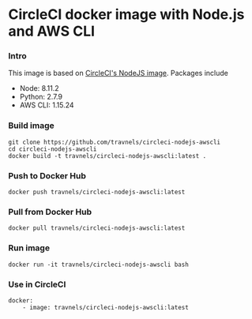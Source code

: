 # CircleCI docker image with Node.js and AWS CLI

### Intro
This image is based on [CircleCI's NodeJS image](https://hub.docker.com/r/circleci/node/). Packages include
- Node: 8.11.2
- Python: 2.7.9
- AWS CLI: 1.15.24

### Build image
```
git clone https://github.com/travnels/circleci-nodejs-awscli
cd circleci-nodejs-awscli
docker build -t travnels/circleci-nodejs-awscli:latest .
```

### Push to Docker Hub
```
docker push travnels/circleci-nodejs-awscli:latest
```

### Pull from Docker Hub
```
docker pull travnels/circleci-nodejs-awscli:latest
```

### Run image
```
docker run -it travnels/circleci-nodejs-awscli bash
```

### Use in CircleCI
```
docker:
    - image: travnels/circleci-nodejs-awscli:latest
```